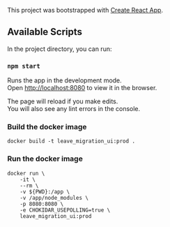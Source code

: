 This project was bootstrapped with [Create React App](https://github.com/facebook/create-react-app).

## Available Scripts

In the project directory, you can run:

### `npm start`

Runs the app in the development mode.<br />
Open [http://localhost:8080](http://localhost:8080) to view it in the browser.

The page will reload if you make edits.<br />
You will also see any lint errors in the console.

### Build the docker image
```
docker build -t leave_migration_ui:prod .
```

### Run the docker image
```
docker run \
    -it \
    --rm \
    -v ${PWD}:/app \
    -v /app/node_modules \
    -p 8080:8080 \
    -e CHOKIDAR_USEPOLLING=true \
    leave_migration_ui:prod
```